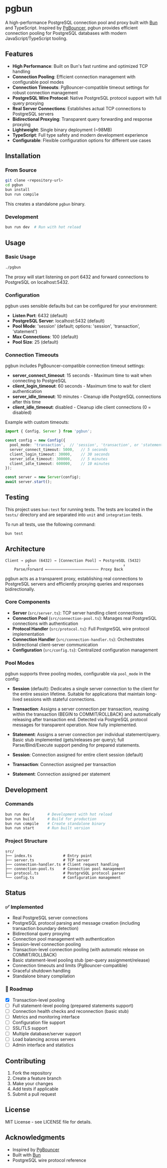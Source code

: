 # pgbun

A high-performance PostgreSQL connection pool and proxy built with [Bun](https://bun.sh) and TypeScript. Inspired by [PgBouncer](https://www.pgbouncer.org/), pgbun provides efficient connection pooling for PostgreSQL databases with modern JavaScript/TypeScript tooling.

## Features

- **High Performance**: Built on Bun's fast runtime and optimized TCP handling
- **Connection Pooling**: Efficient connection management with configurable pool modes
- **Connection Timeouts**: PgBouncer-compatible timeout settings for robust connection management
- **PostgreSQL Wire Protocol**: Native PostgreSQL protocol support with full query proxying
- **Real Server Connections**: Establishes actual TCP connections to PostgreSQL servers
- **Bidirectional Proxying**: Transparent query forwarding and response proxying
- **Lightweight**: Single binary deployment (~98MB)
- **TypeScript**: Full type safety and modern development experience
- **Configurable**: Flexible configuration options for different use cases

## Installation

### From Source

```bash
git clone <repository-url>
cd pgbun
bun install
bun run compile
```

This creates a standalone `pgbun` binary.

### Development

```bash
bun run dev  # Run with hot reload
```

## Usage

### Basic Usage

```bash
./pgbun
```

The proxy will start listening on port 6432 and forward connections to PostgreSQL on localhost:5432.

### Configuration

pgbun uses sensible defaults but can be configured for your environment:

- **Listen Port**: 6432 (default)
- **PostgreSQL Server**: localhost:5432 (default)
- **Pool Mode**: 'session' (default; options: 'session', 'transaction', 'statement')
- **Max Connections**: 100 (default)
- **Pool Size**: 25 (default)

### Connection Timeouts

pgbun includes PgBouncer-compatible connection timeout settings:

- **server_connect_timeout**: 15 seconds - Maximum time to wait when connecting to PostgreSQL
- **client_login_timeout**: 60 seconds - Maximum time to wait for client authentication  
- **server_idle_timeout**: 10 minutes - Cleanup idle PostgreSQL connections after this time
- **client_idle_timeout**: disabled - Cleanup idle client connections (0 = disabled)

Example with custom timeouts:

```typescript
import { Config, Server } from 'pgbun';

const config = new Config({
  pool_mode: 'transaction',  // 'session', 'transaction', or 'statement'
  server_connect_timeout: 5000,   // 5 seconds
  client_login_timeout: 30000,    // 30 seconds
  server_idle_timeout: 300000,    // 5 minutes
  client_idle_timeout: 600000,    // 10 minutes
});

const server = new Server(config);
await server.start();
```

## Testing

This project uses `bun:test` for running tests. The tests are located in the `tests/` directory and are separated into `unit` and `integration` tests.

To run all tests, use the following command:

```bash
bun test
```

## Architecture

```
Client → pgbun (6432) → [Connection Pool] → PostgreSQL (5432)
          ↓                                          ↓
    Parse/Forward ←——————————————————————— Proxy Back
```

pgbun acts as a transparent proxy, establishing real connections to PostgreSQL servers and efficiently proxying queries and responses bidirectionally.

### Core Components

- **Server** (`src/server.ts`): TCP server handling client connections
- **Connection Pool** (`src/connection-pool.ts`): Manages real PostgreSQL connections with authentication
- **Protocol Handler** (`src/protocol.ts`): Full PostgreSQL wire protocol implementation
- **Connection Handler** (`src/connection-handler.ts`): Orchestrates bidirectional client-server communication
- **Configuration** (`src/config.ts`): Centralized configuration management

### Pool Modes

pgbun supports three pooling modes, configurable via `pool_mode` in the config:

- **Session** (default): Dedicates a single server connection to the client for the entire session lifetime. Suitable for applications that maintain long-lived sessions with stateful connections.
- **Transaction**: Assigns a server connection per transaction, reusing within the transaction (BEGIN to COMMIT/ROLLBACK) and automatically releasing after transaction end. Detected via PostgreSQL protocol messages for transparent operation. Now fully implemented.
- **Statement**: Assigns a server connection per individual statement/query. Basic stub implemented (gets/releases per query); full Parse/Bind/Execute support pending for prepared statements.

- **Session**: Connection assigned for entire client session (default)
- **Transaction**: Connection assigned per transaction
- **Statement**: Connection assigned per statement

## Development

### Commands

```bash
bun run dev        # Development with hot reload
bun run build      # Build for production
bun run compile    # Create standalone binary
bun run start      # Run built version
```

### Project Structure

```
src/
├── index.ts              # Entry point
├── server.ts             # TCP server
├── connection-handler.ts # Client request handling
├── connection-pool.ts    # Connection pool management
├── protocol.ts           # PostgreSQL protocol parser
└── config.ts             # Configuration management
```

## Status

### ✅ Implemented

- Real PostgreSQL server connections
- PostgreSQL protocol parsing and message creation (including transaction boundary detection)
- Bidirectional query proxying
- Connection pool management with authentication
- Session-level connection pooling
- Transaction-level connection pooling (with automatic release on COMMIT/ROLLBACK)
- Basic statement-level pooling stub (per-query assignment/release)
- Connection timeouts and limits (PgBouncer-compatible)
- Graceful shutdown handling
- Standalone binary compilation

### 🚧 Roadmap

- [x] Transaction-level pooling
- [ ] Full statement-level pooling (prepared statements support)
- [ ] Connection health checks and reconnection (basic stub)
- [ ] Metrics and monitoring interface
- [ ] Configuration file support
- [ ] SSL/TLS support
- [ ] Multiple database/server support
- [ ] Load balancing across servers
- [ ] Admin interface and statistics

## Contributing

1. Fork the repository
2. Create a feature branch
3. Make your changes
4. Add tests if applicable
5. Submit a pull request

## License

MIT License - see LICENSE file for details.

## Acknowledgments

- Inspired by [PgBouncer](https://www.pgbouncer.org/)
- Built with [Bun](https://bun.sh)
- PostgreSQL wire protocol reference